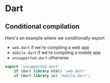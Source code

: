 # Dart

## Conditional compilation

Here's an example where we conditionally export
- `web.dart` if we're compiling a web app
- `mobile.dart` if we're compiling a mobile app
- `unsupported.dart` otherwise

``` dart
export 'unsupported.dart'
    if (dart.library.html) 'web.dart'
    if (dart.library.io) 'mobile.dart';
```
